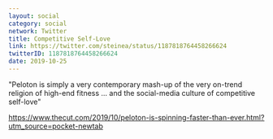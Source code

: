 ```yaml
---
layout: social
category: social
network: Twitter
title: Competitive Self-Love
link: https://twitter.com/steinea/status/1187818764458266624
twitterID: 1187818764458266624
date: 2019-10-25
---
```


"Peloton is simply a very contemporary mash-up of the very on-trend religion of high-end fitness ... and the social-media culture of competitive self-love"

<https://www.thecut.com/2019/10/peloton-is-spinning-faster-than-ever.html?utm_source=pocket-newtab>
